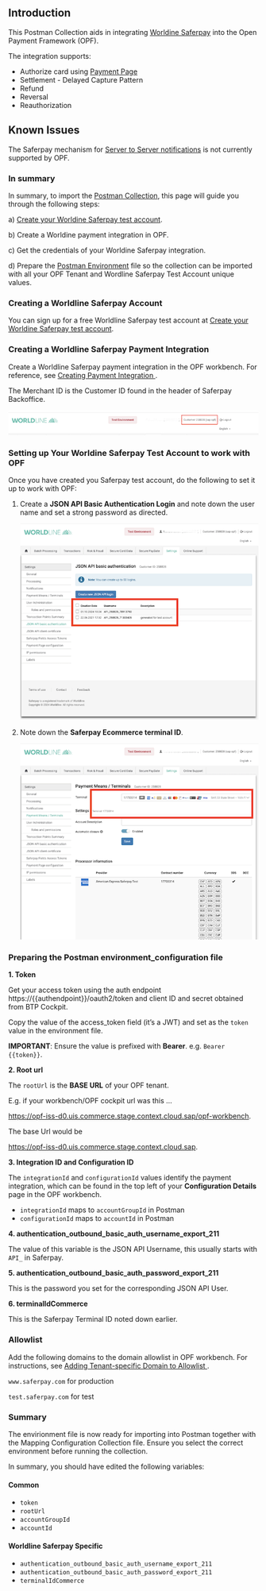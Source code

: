 ## Introduction ##
This Postman Collection aids in integrating [Worldine Saferpay](https://worldline.com/en-ch/home/main-navigation/solutions/merchants/solutions-and-services/e-commerce/saferpay-payment-solution) into the Open Payment Framework (OPF).

The integration supports:

* Authorize card using [Payment Page](https://docs.saferpay.com/home/integration-guide/licences-and-interfaces/payment-page)
* Settlement - Delayed Capture Pattern
* Refund
* Reversal
* Reauthorization

## Known Issues ##
The Saferpay mechanism for [Server to Server notifications](https://docs.saferpay.com/home/integration-guide/licences-and-interfaces/payment-page#handling-notifications) is not currently supported by OPF.

### In summary ###
In summary, to import the [Postman Collection](mapping_configuration.json), this page will guide you through the following steps:

a) [Create your Worldine Saferpay test account](https://test.saferpay.com/BO/SignUp?lang=en).

b) Create a Worldine payment integration in OPF.

c) Get the credentials of your Worldine Saferpay integration.

d) Prepare the [Postman Environment](environment_configuration.json) file so the collection can be imported with all your OPF Tenant and Wordline Saferpay Test Account unique values. 

### Creating a Worldline Saferpay Account ###
You can sign up for a free Worldline Saferpay test account at [Create your Worldine Saferpay test account](https://test.saferpay.com/BO/SignUp?lang=en).


### Creating a Worldline Saferpay Payment Integration ###
Create a Worldline Saferpay payment integration in the OPF workbench. For reference, see [Creating Payment Integration
](https://help.sap.com/docs/SAP_COMMERCE_CLOUD_PUBLIC_CLOUD/0996ba68e5794b8ab51db8d25d4c9f8a/20a64f954df1425391757759011e7e6b.html?state=DRAFT).

The Merchant ID is the Customer ID found in the header of Saferpay Backoffice.

![](../images/saferpay-merchant-id.png)


### Setting up Your Worldine Saferpay Test Account to work with OPF ###
Once you have created you Saferpay test account, do the following to set it up to work with OPF:
1. Create a **JSON API Basic Authentication Login** and note down the user name and set a strong password as directed.

   ![](../images/saferpay-json-api.png)
   
3. Note down the **Saferpay Ecommerce terminal ID**.

   ![](../images/saferpay-terminal.png)

### Preparing the Postman environment_configuration file ###

**1. Token**

Get your access token using the auth endpoint https://{{authendpoint}}/oauth2/token and client ID and secret obtained from BTP Cockpit.

Copy the value of the access_token field (it’s a JWT) and set as the ``token`` value in the environment file.

**IMPORTANT**: Ensure the value is prefixed with **Bearer**. e.g. ``Bearer {{token}}``.

**2. Root url**

The ``rootUrl`` is the **BASE URL** of your OPF tenant.

E.g. if your workbench/OPF cockpit url was this …

<https://opf-iss-d0.uis.commerce.stage.context.cloud.sap/opf-workbench>.

The base Url would be

https://opf-iss-d0.uis.commerce.stage.context.cloud.sap.


**3. Integration ID and Configuration ID**

The ``integrationId`` and ``configurationId`` values identify the payment integration, which can be found in the top left of your **Configuration Details** page in the OPF workbench.

* ``integrationId`` maps to ``accountGroupId`` in Postman
* ``configurationId`` maps to ``accountId`` in Postman

**4. authentication_outbound_basic_auth_username_export_211**

The value of this variable is the JSON API Username, this usually starts with ``API_`` in Saferpay.

**5. authentication_outbound_basic_auth_password_export_211**

This is the password you set for the corresponding JSON API User.

**6. terminalIdCommerce**

This is the Saferpay Terminal ID noted down earlier.

### Allowlist
Add the following domains to the domain allowlist in OPF workbench. For instructions, see [Adding Tenant-specific Domain to Allowlist
](https://help.sap.com/docs/SAP_COMMERCE_CLOUD_PUBLIC_CLOUD/0996ba68e5794b8ab51db8d25d4c9f8a/a6836485b4494cfaad4033b4ee7a9c64.html?state=DRAFT).


``www.saferpay.com`` for production

``test.saferpay.com`` for test


### Summary

The envirionment file is now ready for importing into Postman together with the Mapping Configuration Collection file. Ensure you select the correct environment before running the collection.

In summary, you should have edited the following variables: 

#### Common
- ``token``
- ``rootUrl``
- ``accountGroupId``
- ``accountId`` 

#### Worldline Saferpay Specific
- ``authentication_outbound_basic_auth_username_export_211``
- ``authentication_outbound_basic_auth_password_export_211``
- ``terminalIdCommerce`` 
  
